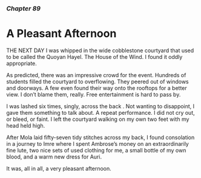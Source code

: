 ### *Chapter 89*

# A Pleasant Afternoon

THE NEXT DAY I was whipped in the wide cobblestone courtyard that used to be called the Quoyan Hayel. The House of the Wind. I found it oddly appropriate.

As predicted, there was an impressive crowd for the event. Hundreds of students filled the courtyard to overflowing. They peered out of windows and doorways. A few even found their way onto the rooftops for a better view. I don’t blame them, really. Free entertainment is hard to pass by.

I was lashed six times, singly, across the back . Not wanting to disappoint, I gave them something to talk about. A repeat performance. I did not cry out, or bleed, or faint. I left the courtyard walking on my own two feet with my head held high.

After Mola laid fifty-seven tidy stitches across my back, I found consolation in a journey to Imre where I spent Ambrose’s money on an extraordinarily fine lute, two nice sets of used clothing for me, a small bottle of my own blood, and a warm new dress for Auri.

It was, all in all, a very pleasant afternoon.
